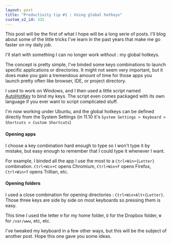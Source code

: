```yaml
---
layout: post
title: "Productivity tip #1 : Using global hotkeys"
custom_v2_id: 332
---
```


<p>This post will be the first of what I hope will be a long serie of posts. I'll blog about some of the little tricks I've learn in the past years that make me go faster on my daily job.</p>
<p>I'll start with something I can no longer work without : my global hotkeys.</p>
<p>The concept is pretty simple, I've binded some keys combinations to launch specific applications or directories. It might not seem very important, but it does make you gain a tremendous amount of time for those apps you launch pretty often like browser, IDE, or project directory.</p>
<p>I used to work on Windows, and I then used a little script named <a title="AutoHotKey" href="http://www.autohotkey.com/" target="_blank">AutoHotKey</a> to bind my keys. The script even comes packaged with its own language if you ever want to script complicated stuff.</p>
<p>I'm now working under Ubuntu, and the global hotkeys can be defined directly from the System Settings (in 11.10 it's <code>System Settings &gt; Keyboard &gt; Shortcuts &gt; Custom Shortcuts</code>)</p>
<h4>Opening apps</h4>
<p>I choose a key combination hard enough to type so I won't type it by mistake, but easy enough to remember that I could type it whenever I want.</p>
<p>For example, I binded all the app I use the most to a <code>Ctrl+Win+{Letter}</code> combination. <code>Ctrl+Win+C</code> opens Chromium, <code>Ctrl+Win+F</code> opens Firefox, <code>Ctrl+Win+T</code> opens Trillian, etc.</p>
<h4>Opening folders</h4>
<p>I used a close combination for opening directories : <code>Ctrl+Win+Alt+{Letter}</code>. Those three keys are side by side on most keyboards so pressing them is easy.</p>
<p>This time I used the letter <code>H</code> for my home folder, <code>D</code> for the Dropbox folder, <code>W</code> for <code>/var/www</code>, etc, etc.</p>
<p>I've tweaked my keyboard in a few other ways, but this will be the subject of another post. Hope this one gave you some ideas.</p>